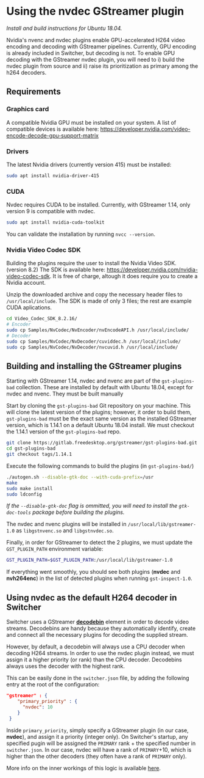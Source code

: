# Using the nvdec GStreamer plugin

_Install and build instructions for Ubuntu 18.04._

Nvidia's nvenc and nvdec plugins enable GPU-accelerated H264 video encoding and decoding with GStreamer pipelines. Currently, GPU encoding is already included in Switcher, but decoding is not. To enable GPU decoding with the GStreamer nvdec plugin, you will need to i) build the nvdec plugin from source and ii) raise its prioritization as primary among the h264 decoders.

## Requirements
### Graphics card
A compatible Nvidia GPU must be installed on your system. A list of compatible devices is available here: https://developer.nvidia.com/video-encode-decode-gpu-support-matrix

### Drivers
The latest Nvidia drivers (currently version 415) must be installed:

```bash
sudo apt install nvidia-driver-415
```

### CUDA
Nvdec requires CUDA to be installed. Currently, with GStreamer 1.14, only version 9 is compatible with nvdec.

```bash
sudo apt install nvidia-cuda-toolkit
```

You can validate the installation by running `nvcc --version`.

### Nvidia Video Codec SDK
Building the plugins require the user to install the Nvidia Video SDK. (version 8.2) The SDK is available here: https://developer.nvidia.com/nvidia-video-codec-sdk. It is free of charge, altough it does require you to create a Nvidia account.

Unzip the downloaded archive and copy the necessary header files to `/usr/local/include`. The SDK is made of only 3 files; the rest are example CUDA aplications.

```bash
cd Video_Codec_SDK_8.2.16/
# Encoder
sudo cp Samples/NvCodec/NvEncoder/nvEncodeAPI.h /usr/local/include/
# Decoder
sudo cp Samples/NvCodec/NvDecoder/cuviddec.h /usr/local/include/
sudo cp Samples/NvCodec/NvDecoder/nvcuvid.h /usr/local/include/
```

## Building and installing the GStreamer plugins
Starting with GStreamer 1.14, nvdec and nvenc are part of the `gst-plugins-bad` collection. These are installed by default with Ubuntu 18.04, except for nvdec and nvenc. They must be built manually

Start by cloning the `gst-plugins-bad` Git repository on your machine. This will clone the latest version of the plugins; however, it order to build them, `gst-plugins-bad` must be the exact same version as the installed GStreamer version, which is 1.14.1 on a default Ubuntu 18.04 install. We must checkout the 1.14.1 version of the `gst-plugins-bad` repo.

```bash
git clone https://gitlab.freedesktop.org/gstreamer/gst-plugins-bad.git
cd gst-plugins-bad
git checkout tags/1.14.1
```

Execute the following commands to build the plugins (in `gst-plugins-bad/`)

```bash
./autogen.sh --disable-gtk-doc --with-cuda-prefix=/usr
make
sudo make install
sudo ldconfig
```

_If the `--disable-gtk-doc` flag is ommitted, you will need to install the `gtk-doc-tools` package before building the plugins._

The nvdec and nvenc plugins will be installed in `/usr/local/lib/gstreamer-1.0` as `libgstnvenc.so` and `libgstnvdec.so`.

Finally, in order for GStreamer to detect the 2 plugins, we must update the `GST_PLUGIN_PATH` environment variable:

```bash
GST_PLUGIN_PATH=$GST_PLUGIN_PATH:/usr/local/lib/gstreamer-1.0
```

If everything went smoothly, you should see both plugins (__nvdec__ and __nvh264enc__) in the list of detected plugins when running `gst-inspect-1.0`.

## Using nvdec as the default H264 decoder in Switcher
Switcher uses a GStreamer [__decodebin__](https://gstreamer.freedesktop.org/documentation/application-development/highlevel/playback-components.html) element in order to decode video streams. Decodebins are handy because they automatically identify, create and connect all the necessary plugins for decoding the supplied stream. 

However, by default, a decodebin will always use a CPU decoder when decoding H264 streams. In order to use the nvdec plugin instead, we must assign it a higher priority (or rank) than the CPU decoder. Decodebins always uses the decoder with the highest rank.

This can be easily done in the `switcher.json` file, by adding the following entry at the root of the configuration:

```json
"gstreamer" : {
    "primary_priority" : {
      "nvdec": 10
    }
 }
```

Inside `primary_priority`, simply specify a GStreamer plugin (in our case, __nvdec__), and assign it a priority (integer only). On Switcher's startup, any specified pugin will be assigned the `PRIMARY` rank + the specified number in `switcher.json`. In our case, nvdec will have a rank of `PRIMARY`+10, which is higher than the other decoders (they often have a rank of `PRIMARY` only).

More info on the inner workings of this logic is available [here](https://gstreamer.freedesktop.org/documentation/tutorials/playback/hardware-accelerated-video-decoding.html).
